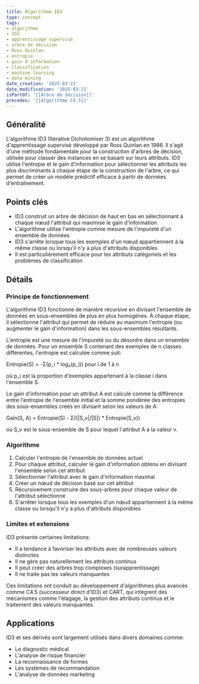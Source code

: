 ```yaml
---
title: Algorithme ID3
type: concept
tags:
- algorithme
- ID3
- apprentissage supervisé
- arbre de décision
- Ross Quinlan
- entropie
- gain d'information
- classification
- machine learning
- data mining
date_creation: '2025-03-21'
date_modification: '2025-03-21'
isPartOf: '[[Arbre de décision]]'
precedes: '[[Algorithme C4.5]]'
---
```

## Généralité

L'algorithme ID3 (Iterative Dichotomiser 3) est un algorithme d'apprentissage supervisé développé par Ross Quinlan en 1986. Il s'agit d'une méthode fondamentale pour la construction d'arbres de décision, utilisée pour classer des instances en se basant sur leurs attributs. ID3 utilise l'entropie et le gain d'information pour sélectionner les attributs les plus discriminants à chaque étape de la construction de l'arbre, ce qui permet de créer un modèle prédictif efficace à partir de données d'entraînement.

## Points clés

- ID3 construit un arbre de décision de haut en bas en sélectionnant à chaque nœud l'attribut qui maximise le gain d'information
- L'algorithme utilise l'entropie comme mesure de l'impureté d'un ensemble de données
- ID3 s'arrête lorsque tous les exemples d'un nœud appartiennent à la même classe ou lorsqu'il n'y a plus d'attributs disponibles
- Il est particulièrement efficace pour les attributs catégoriels et les problèmes de classification

## Détails

### Principe de fonctionnement

L'algorithme ID3 fonctionne de manière récursive en divisant l'ensemble de données en sous-ensembles de plus en plus homogènes. À chaque étape, il sélectionne l'attribut qui permet de réduire au maximum l'entropie (ou augmenter le gain d'information) dans les sous-ensembles résultants.

L'entropie est une mesure de l'impureté ou du désordre dans un ensemble de données. Pour un ensemble S contenant des exemples de n classes différentes, l'entropie est calculée comme suit:

Entropie(S) = -Σ(p_i * log₂(p_i)) pour i de 1 à n

où p_i est la proportion d'exemples appartenant à la classe i dans l'ensemble S.

Le gain d'information pour un attribut A est calculé comme la différence entre l'entropie de l'ensemble initial et la somme pondérée des entropies des sous-ensembles créés en divisant selon les valeurs de A:

Gain(S, A) = Entropie(S) - Σ((|S_v|/|S|) * Entropie(S_v))

où S_v est le sous-ensemble de S pour lequel l'attribut A a la valeur v.

### Algorithme

1. Calculer l'entropie de l'ensemble de données actuel
2. Pour chaque attribut, calculer le gain d'information obtenu en divisant l'ensemble selon cet attribut
3. Sélectionner l'attribut avec le gain d'information maximal
4. Créer un nœud de décision basé sur cet attribut
5. Récursivement construire des sous-arbres pour chaque valeur de l'attribut sélectionné
6. S'arrêter lorsque tous les exemples d'un nœud appartiennent à la même classe ou lorsqu'il n'y a plus d'attributs disponibles

### Limites et extensions

ID3 présente certaines limitations:
- Il a tendance à favoriser les attributs avec de nombreuses valeurs distinctes
- Il ne gère pas naturellement les attributs continus
- Il peut créer des arbres trop complexes (surapprentissage)
- Il ne traite pas les valeurs manquantes

Ces limitations ont conduit au développement d'algorithmes plus avancés comme C4.5 (successeur direct d'ID3) et CART, qui intègrent des mécanismes comme l'élagage, la gestion des attributs continus et le traitement des valeurs manquantes.

## Applications

ID3 et ses dérivés sont largement utilisés dans divers domaines comme:
- Le diagnostic médical
- L'analyse de risque financier
- La reconnaissance de formes
- Les systèmes de recommandation
- L'analyse de données marketing